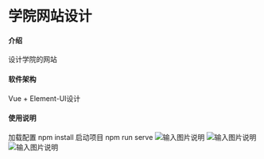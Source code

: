 # 学院网站设计

#### 介绍
设计学院的网站

#### 软件架构
Vue + Element-UI设计

#### 使用说明
加载配置
npm install
启动项目
npm run serve
![输入图片说明](https://images.gitee.com/uploads/images/2021/1215/203538_495a2eec_7724572.png "屏幕截图.png")
![输入图片说明](https://images.gitee.com/uploads/images/2021/1215/203556_d708e0f8_7724572.png "屏幕截图.png")
![![输入图片说明](https://images.gitee.com/uploads/images/2021/1215/203640_1b881f75_7724572.png "屏幕截图.png")](https://images.gitee.com/uploads/images/2021/1215/203622_7202f507_7724572.png "屏幕截图.png")